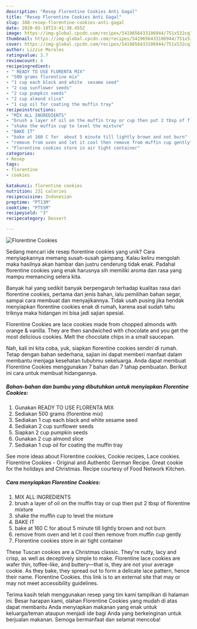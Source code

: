```yaml
---
description: "Resep Florentine Cookies Anti Gagal"
title: "Resep Florentine Cookies Anti Gagal"
slug: 388-resep-florentine-cookies-anti-gagal
date: 2020-05-10T23:41:38.455Z
image: https://img-global.cpcdn.com/recipes/5419656433106944/751x532cq70/florentine-cookies-recipe-main-photo.jpg
thumbnail: https://img-global.cpcdn.com/recipes/5419656433106944/751x532cq70/florentine-cookies-recipe-main-photo.jpg
cover: https://img-global.cpcdn.com/recipes/5419656433106944/751x532cq70/florentine-cookies-recipe-main-photo.jpg
author: Lizzie Morales
ratingvalue: 3.7
reviewcount: 4
recipeingredient:
- " READY TO USE FLORENTA MIX"
- "500 grams florentine mix"
- "1 cup each black and white  sesame seed"
- "2 cup sunflower seeds"
- "2 cup pumpkin seeds"
- "2 cup almond slice"
- "1 cup oil for coating the muffin tray"
recipeinstructions:
- "MIX ALL INGREDIENTS"
- "brush a layer of oil on the muffin tray or cup then put 2 tbsp of florentine mixture"
- "shake the muffin cup to level the mixture"
- "BAKE IT"
- "bake at 160 C for  about 5 minute till lightly brown and not burn"
- "remove from oven and let it cool then remove from muffin cup gently"
- "Florentine cookies store in air tight container"
categories:
- Resep
tags:
- florentine
- cookies

katakunci: florentine cookies 
nutrition: 231 calories
recipecuisine: Indonesian
preptime: "PT13M"
cooktime: "PT55M"
recipeyield: "3"
recipecategory: Dessert

---
```



![Florentine Cookies](https://img-global.cpcdn.com/recipes/5419656433106944/751x532cq70/florentine-cookies-recipe-main-photo.jpg)

Sedang mencari ide resep florentine cookies yang unik? Cara menyiapkannya memang susah-susah gampang. Kalau keliru mengolah maka hasilnya akan hambar dan justru cenderung tidak enak. Padahal florentine cookies yang enak harusnya sih memiliki aroma dan rasa yang mampu memancing selera kita.

Banyak hal yang sedikit banyak berpengaruh terhadap kualitas rasa dari florentine cookies, pertama dari jenis bahan, lalu pemilihan bahan segar, sampai cara membuat dan menyajikannya. Tidak usah pusing jika hendak menyiapkan florentine cookies enak di rumah, karena asal sudah tahu triknya maka hidangan ini bisa jadi sajian spesial.

Florentine Cookies are lace cookies made from chopped almonds with orange &amp; vanilla. They are then sandwiched with chocolate and you get the most delicious cookies. Melt the chocolate chips in a small saucepan.


Nah, kali ini kita coba, yuk, siapkan florentine cookies sendiri di rumah. Tetap dengan bahan sederhana, sajian ini dapat memberi manfaat dalam membantu menjaga kesehatan tubuhmu sekeluarga. Anda dapat membuat Florentine Cookies menggunakan 7 bahan dan 7 tahap pembuatan. Berikut ini cara untuk membuat hidangannya.

<!--inarticleads1-->

##### Bahan-bahan dan bumbu yang dibutuhkan untuk menyiapkan Florentine Cookies:

1. Gunakan  READY TO USE FLORENTA MIX
1. Sediakan 500 grams (florentine mix)
1. Sediakan 1 cup each black and white  sesame seed
1. Sediakan 2 cup sunflower seeds
1. Siapkan 2 cup pumpkin seeds
1. Gunakan 2 cup almond slice
1. Sediakan 1 cup oil for coating the muffin tray


See more ideas about Florentine cookies, Cookie recipes, Lace cookies. Florentine Cookies - Original and Authentic German Recipe. Great cookie for the holidays and Christmas. Recipe courtesy of Food Network Kitchen. 

<!--inarticleads2-->

##### Cara menyiapkan Florentine Cookies:

1. MIX ALL INGREDIENTS
1. brush a layer of oil on the muffin tray or cup then put 2 tbsp of florentine mixture
1. shake the muffin cup to level the mixture
1. BAKE IT
1. bake at 160 C for  about 5 minute till lightly brown and not burn
1. remove from oven and let it cool then remove from muffin cup gently
1. Florentine cookies store in air tight container


These Tuscan cookies are a Christmas classic. They&#39;re nutty, lacy and crisp, as well as deceptively simple to make. Florentine lace cookies are wafer thin, toffee-like, and buttery—that is, they are not your average cookie. As they bake, they spread out to form a delicate lace pattern, hence their name. Florentine Cookies. this link is to an external site that may or may not meet accessibility guidelines. 

Terima kasih telah menggunakan resep yang tim kami tampilkan di halaman ini. Besar harapan kami, olahan Florentine Cookies yang mudah di atas dapat membantu Anda menyiapkan makanan yang enak untuk keluarga/teman ataupun menjadi ide bagi Anda yang berkeinginan untuk berjualan makanan. Semoga bermanfaat dan selamat mencoba!
